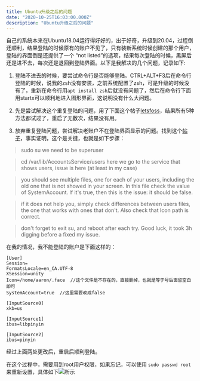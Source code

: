 ```yaml
---
title: Ubuntu升级之后的问题
date: "2020-10-25T16:03:00.000Z"
description: "Ubuntu升级之后的问题"
---
```


自己的系统本来在Ubuntu18.04运行得好好的，出于好奇，升级到20.04，过程倒还顺利，结果登陆的时候原有的账户不见了，只有装新系统时候创建的那个用户，登陆的界面倒是还提供了一个 “not listed”的选项，结果每次登陆的时候，黑屏后还是进不去，每次还是退回到登陆界面。以下是我解决的几个问题，记录如下:

1. 登陆不进去的时候，要尝试命令行是否能够登陆。CTRL+ALT+F3后在命令行登陆的时候，说我的zsh没有安装，之前系统配置了zsh，可是升级的时候没有了，重新在命令行用`apt install zsh`后就没有问题了，然后在命令行下面用startx可以顺利地进入图形界面，这说明没有什么大问题。 

2. 先是尝试解决这个重复登陆的问题，用了下面这个帖子[letsfoss](https://letsfoss.com/ubuntu-20-04-login-loop-fix/)，结果所有5种方法都试过了，重启了无数次，结果没有用。

3. 放弃重复登陆问题，尝试解决老账户不在登陆界面显示的问题。找到这个[帖子](https://askubuntu.com/questions/1234452/ubuntu-20-04-user-not-listed-to-login)，事实证明，这个是关键，也就是如下步骤：

>sudo su we need to be superuser

>cd /var/lib/AccountsService/users here we go to the service that shows users, issue is here (at least in my case)

>you should see multiple files, one for each of your users, including the old one that is not showed in your screen. In this file check the value of SystemAccount. If it's true, then this is the issue: it should be false.

>if it does not help you, simply check differences between users files, the one that works with ones that don't. Also check that Icon path is correct.

>don't forget to exit su, and reboot after each try. Good luck, it took 3h digging before a fixed my issue.

在我的情况，我不能登陆的账户是下面这样的：

```
[User]
Session=
FormatsLocale=en_CA.UTF-8
XSession=unity
Icon=/home/aaron/.face  //这个文件是不存在的，直接删掉，也就是等于号后面留空白即可
SystemAccount=true  //这里需要改成false

[InputSource0]
xkb=us

[InputSource1]
ibus=libpinyin

[InputSource2]
ibus=pinyin
```

经过上面两处更改后，重启后顺利登陆。 

在这个过程中，需要用到root用户权限，如果忘记，可以使用 `sudo passwd root`来重新设置，具体如下![所示](https://www.cyberciti.biz/media/new/faq/2017/07/How-to-change-root-password-in-ubuntu-Linux.jpg)



